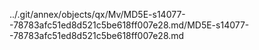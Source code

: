 ../.git/annex/objects/qx/Mv/MD5E-s14077--78783afc51ed8d521c5be618ff007e28.md/MD5E-s14077--78783afc51ed8d521c5be618ff007e28.md
